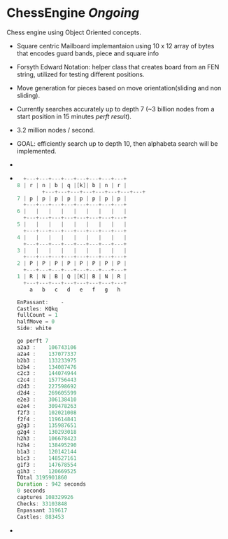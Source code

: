 # ChessEngine *Ongoing*
Chess engine using Object Oriented concepts.

- Square centric Mailboard implemantaion using  10 x 12 array of bytes that encodes guard bands, piece and square info

- Forsyth Edward Notation: helper class that creates board from an FEN string, utilized for testing different positions.

- Move generation for pieces based on move orientation(sliding and non sliding).

- Currently searches accurately up to depth 7 (~3 billion nodes from a start position in 15 minutes *perft result*).
- 3.2 million nodes / second. 

- GOAL: efficiently search up to depth 10, then alphabeta search will be implemented. 
- 
- ```java
  	+---+---+---+---+---+---+---+---+
  8	| r | n | b | q |[k]| b | n | r |
          +---+---+---+---+---+---+---+---+
  7	| p | p | p | p | p | p | p | p |
    +---+---+---+---+---+---+---+---+
  6	|   |   |   |   |   |   |   |   |
    +---+---+---+---+---+---+---+---+
  5	|   |   |   |   |   |   |   |   |
    +---+---+---+---+---+---+---+---+
  4	|   |   |   |   |   |   |   |   |
    +---+---+---+---+---+---+---+---+
  3	|   |   |   |   |   |   |   |   |
    +---+---+---+---+---+---+---+---+
  2	| P | P | P | P | P | P | P | P |
    +---+---+---+---+---+---+---+---+
  1	| R | N | B | Q |[K]| B | N | R |
    +---+---+---+---+---+---+---+---+
      a   b   c   d   e   f   g   h
  
  EnPassant:	-
  Castles: KQkq
  fullCount = 1
  halfMove = 0
  Side:	white
  
  go perft 7
  a2a3 :	106743106
  a2a4 :	137077337
  b2b3 :	133233975
  b2b4 :	134087476
  c2c3 :	144074944
  c2c4 :	157756443
  d2d3 :	227598692
  d2d4 :	269605599
  e2e3 :	306138410
  e2e4 :	309478263
  f2f3 :	102021008
  f2f4 :	119614841
  g2g3 :	135987651
  g2g4 :	130293018
  h2h3 :	106678423
  h2h4 :	138495290
  b1a3 :	120142144
  b1c3 :	148527161
  g1f3 :	147678554
  g1h3 :	120669525
  TOtal 3195901860
  Duration : 942 seconds
  0 seconds
  captures 108329926
  Checks: 33103848
  Enpassant 319617
  Castles: 883453
- ```
